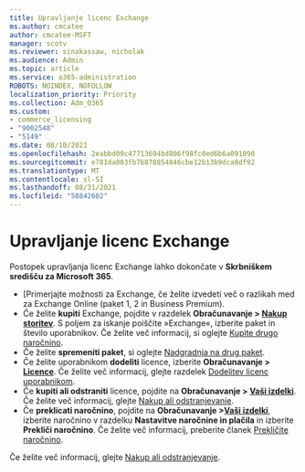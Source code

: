 ```yaml
---
title: Upravljanje licenc Exchange
ms.author: cmcatee
author: cmcatee-MSFT
manager: scotv
ms.reviewer: sinakassaw, nicholak
ms.audience: Admin
ms.topic: article
ms.service: o365-administration
ROBOTS: NOINDEX, NOFOLLOW
localization_priority: Priority
ms.collection: Adm_O365
ms.custom:
- commerce_licensing
- "9002548"
- "5149"
ms.date: 08/10/2021
ms.openlocfilehash: 2eabbd09c47713694bd806f98fc0ed6b6a091090
ms.sourcegitcommit: e781da003fb7b878854846cbe12b13b9dca8df92
ms.translationtype: MT
ms.contentlocale: sl-SI
ms.lasthandoff: 08/31/2021
ms.locfileid: "58842602"
---
```

# <a name="exchange-license-management"></a>Upravljanje licenc Exchange

Postopek upravljanja licenc Exchange lahko dokončate v **Skrbniškem središču za Microsoft 365**.

- [Primerjajte možnosti za Exchange, če želite izvedeti več o razlikah med za Exchange Online (paket 1, 2 in Business Premium).
- Če želite **kupiti** Exchange, pojdite v razdelek **Obračunavanje > [Nakup storitev](https://go.microsoft.com/fwlink/p/?linkid=868433)**. S poljem za iskanje poiščite »Exchange«, izberite paket in število uporabnikov. Če želite več informacij, si oglejte [Kupite drugo naročnino](https://docs.microsoft.com/microsoft-365/commerce/try-or-buy-microsoft-365#buy-a-different-subscription).
- Če želite **spremeniti paket**, si oglejte [Nadgradnja na drug paket](https://docs.microsoft.com/microsoft-365/commerce/subscriptions/upgrade-to-different-plan).
- Če želite uporabnikom **dodeliti** licence, izberite **Obračunavanje > [Licence](https://go.microsoft.com/fwlink/p/?linkid=842264)**. Če želite več informacij, glejte razdelek [Dodelitev licenc uporabnikom](https://docs.microsoft.com/microsoft-365/admin/manage/assign-licenses-to-users).
- Če **kupiti ali odstraniti** licence, pojdite na **Obračunavanje > [Vaši izdelki](https://go.microsoft.com/fwlink/p/?linkid=842054)**. Če želite več informacij, glejte [Nakup ali odstranjevanje](https://docs.microsoft.com/microsoft-365/commerce/licenses/buy-licenses).
- Če **preklicati naročnino**, pojdite na **Obračunavanje >[Vaši izdelki](https://go.microsoft.com/fwlink/p/?linkid=842054)**, izberite naročnino v razdelku **Nastavitve naročnine in plačila** in izberite **Prekliči naročnino**. Če želite več informacij, preberite članek [Prekličite naročnino](https://docs.microsoft.com/microsoft-365/commerce/subscriptions/cancel-your-subscription).

Če želite več informacij, glejte [Nakup ali odstranjevanje](https://docs.microsoft.com/microsoft-365/commerce/licenses/buy-licenses).